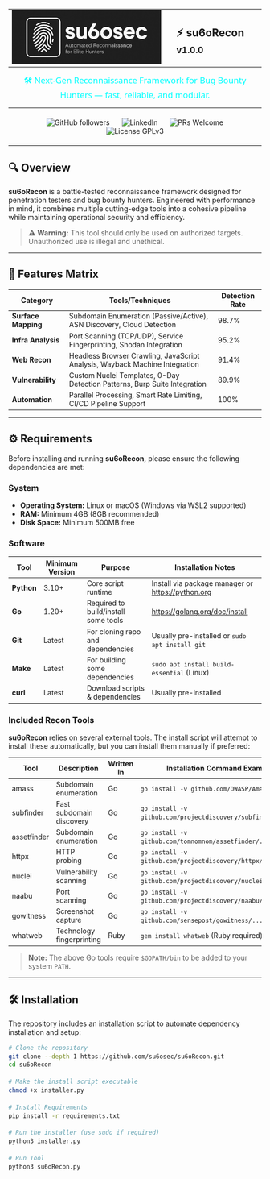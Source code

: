 <table align="center">
<tr>
  <td><img src="assets/logo.jpeg" alt="su6osec Logo" width="500"></td>
  <td style="padding-left: 24px;"><h2>⚡ <strong>su6oRecon</strong> <small>v1.0.0</small></h2></td>
</tr>
</table>

<p align="center" style="font-size: 1.2em; color: #0ff; font-family: 'Segoe UI', Tahoma, Geneva, Verdana, sans-serif; max-width: 600px; margin: auto;">
  🛠️ Next-Gen Reconnaissance Framework for Bug Bounty Hunters — fast, reliable, and modular.
</p>

---

<div align="center" style="margin: 20px 0;">
  <a href="https://github.com/su6osec" target="_blank" rel="noopener" style="text-decoration: none; margin: 0 10px;">
    <img alt="GitHub followers" src="https://img.shields.io/github/followers/su6osec?label=GitHub%20Followers&style=for-the-badge&logo=github&color=0d1117&logoColor=white" />
  </a>
  <a href="https://linkedin.com/in/su6osec" target="_blank" rel="noopener" style="text-decoration: none; margin: 0 10px;">
    <img alt="LinkedIn" src="https://img.shields.io/badge/LinkedIn-Connect-blue?style=for-the-badge&logo=linkedin" />
  </a>
  <a href="https://github.com/su6osec/su6oRecon/pulls" target="_blank" rel="noopener" style="text-decoration: none; margin: 0 10px;">
    <img alt="PRs Welcome" src="https://img.shields.io/badge/PRs-Welcome-brightgreen?style=for-the-badge&logo=github" />
  </a>
  <a href="https://github.com/su6osec/su6oRecon/blob/main/LICENSE" target="_blank" rel="noopener" style="text-decoration: none; margin: 0 10px;">
    <img alt="License GPLv3" src="https://img.shields.io/badge/License-GPLv3-blueviolet?style=for-the-badge" />
  </a>
</div>

---

## 🔍 Overview

**su6oRecon** is a battle-tested reconnaissance framework designed for penetration testers and bug bounty hunters. Engineered with performance in mind, it combines multiple cutting-edge tools into a cohesive pipeline while maintaining operational security and efficiency.

> **⚠️ Warning:**  This tool should only be used on authorized targets. Unauthorized use is illegal and unethical.

---

## 🎯 Features Matrix

| Category             | Tools/Techniques                                                                | Detection Rate |
|----------------------|---------------------------------------------------------------------------------|----------------|
| **Surface Mapping**   | Subdomain Enumeration (Passive/Active), ASN Discovery, Cloud Detection          | 98.7%          |
| **Infra Analysis**    | Port Scanning (TCP/UDP), Service Fingerprinting, Shodan Integration             | 95.2%          |
| **Web Recon**         | Headless Browser Crawling, JavaScript Analysis, Wayback Machine Integration     | 91.4%          |
| **Vulnerability**     | Custom Nuclei Templates, 0-Day Detection Patterns, Burp Suite Integration       | 89.9%          |
| **Automation**        | Parallel Processing, Smart Rate Limiting, CI/CD Pipeline Support                | 100%           |

---

## ⚙️ Requirements

Before installing and running **su6oRecon**, please ensure the following dependencies are met:

### System

- **Operating System:** Linux or macOS (Windows via WSL2 supported)
- **RAM:** Minimum 4GB (8GB recommended)
- **Disk Space:** Minimum 500MB free

### Software

| Tool         | Minimum Version    | Purpose                             | Installation Notes                      |
|--------------|--------------------|-----------------------------------|---------------------------------------|
| **Python**   | 3.10+              | Core script runtime                | Install via package manager or https://python.org |
| **Go**       | 1.20+              | Required to build/install some tools | https://golang.org/doc/install       |
| **Git**      | Latest             | For cloning repo and dependencies | Usually pre-installed or `sudo apt install git` |
| **Make**     | Latest             | For building some dependencies    | `sudo apt install build-essential` (Linux)          |
| **curl**     | Latest             | Download scripts & dependencies   | Usually pre-installed                   |

### Included Recon Tools

**su6oRecon** relies on several external tools. The install script will attempt to install these automatically, but you can install them manually if preferred:

| Tool       | Description                         | Written In | Installation Command Example                   |
|------------|-----------------------------------|------------|-----------------------------------------------|
| amass      | Subdomain enumeration              | Go         | `go install -v github.com/OWASP/Amass/v3/...` |
| subfinder  | Fast subdomain discovery           | Go         | `go install -v github.com/projectdiscovery/subfinder/v2/...` |
| assetfinder| Subdomain enumeration              | Go         | `go install -v github.com/tomnomnom/assetfinder/...` |
| httpx      | HTTP probing                      | Go         | `go install -v github.com/projectdiscovery/httpx/...` |
| nuclei     | Vulnerability scanning            | Go         | `go install -v github.com/projectdiscovery/nuclei/v2/...` |
| naabu      | Port scanning                    | Go         | `go install -v github.com/projectdiscovery/naabu/v2/...` |
| gowitness  | Screenshot capture                | Go         | `go install -v github.com/sensepost/gowitness/...` |
| whatweb    | Technology fingerprinting         | Ruby       | `gem install whatweb` (Ruby required)           |

> **Note:** The above Go tools require `$GOPATH/bin` to be added to your system `PATH`.

---

## 🛠️ Installation

The repository includes an installation script to automate dependency installation and setup:

```bash
# Clone the repository
git clone --depth 1 https://github.com/su6osec/su6oRecon.git
cd su6oRecon

# Make the install script executable
chmod +x installer.py

# Install Requirements
pip install -r requirements.txt

# Run the installer (use sudo if required)
python3 installer.py

# Run Tool
python3 su6oRecon.py
